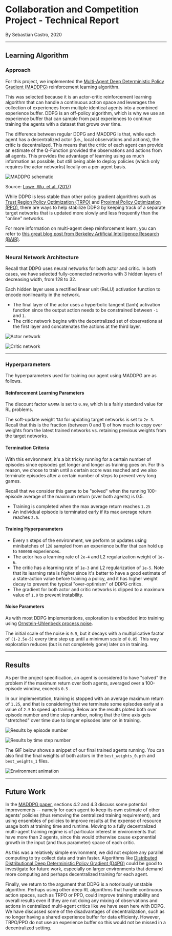 # Collaboration and Competition Project - Technical Report

By Sebastian Castro, 2020

---

## Learning Algorithm

### Approach

For this project, we implemented the [Multi-Agent Deep Deterministic Policy Gradient (MADDPG)](https://arxiv.org/abs/1706.02275) reinforcement learning algorithm.

This was selected because it is an actor-critic reinforcement learning algorithm that can handle a continuous action space and leverages the collection of experiences from multiple identical agents into a combined experience buffer. DDPG is an off-policy algorithm, which is why we use an experience buffer that can sample from past experiences to continue training the agents with a dataset that grows over time.

The difference between regular DDPG and MADDPG is that, while each agent has a decentralized actor (i.e., local observations and actions), the critic is decentralized. This means that the critic of each agent can provide an estimate of the Q-Function provided the observations and actions from all agents. This provides the advantage of learning using as much information as possible, but still being able to deploy policies (which only requires the actor networks) locally on a per-agent basis.

![MADDPG schematic](media/maddpg.png)

Source: [Lowe, Wu, et al. (2017)](https://arxiv.org/pdf/1706.02275.pdf)

While DDPG is less stable than other policy gradient algorithms such as [Trust Region Policy Optimization (TRPO)](https://arxiv.org/abs/1502.05477) and [Proximal Policy Optimization (PPO)](https://openai.com/blog/openai-baselines-ppo/), there are ways to help stabilize DDPG by keeping track of a separate target networks that is updated more slowly and less frequently than the "online" networks.

For more information on multi-agent deep reinforcement learn, you can refer to [this great blog post from Berkeley Artificial Intelligence Research (BAIR)](https://bair.berkeley.edu/blog/2018/12/12/rllib/).

---

### Neural Network Architecture

Recall that DDPG uses neural networks for both actor and critic. In both cases, we have selected fully-connected networks with 3 hidden layers of decreasing width, from 128 to 32.

Each hidden layer uses a rectified linear unit (ReLU) activation function to encode nonlinearity in the network. 

* The final layer of the actor uses a hyperbolic tangent (tanh) activation function since the output action needs to be constrained between `-1` and `1`.
* The critic network begins with the decentralized set of observations at the first layer and concatenates the actions at the third layer.

![Actor network](media/maddpg_actor.png)

![Critic network](media/maddpg_critic.png)

---

### Hyperparameters

The hyperparameters used for training our agent using MADDPG are as follows.

#### Reinforcement Learning Parameters
The discount factor `GAMMA` is set to `0.99`, which is a fairly standard value for RL problems.

The soft-update weight `TAU` for updating target networks is set to `2e-3`. Recall that this is the fraction (between 0 and 1) of how much to copy over weights from the latest trained networks vs. retaining previous weights from the target networks.

#### Termination Criteria
With this environment, it's a bit tricky running for a certain number of episodes since episodes get longer and longer as training goes on. For this reason, we chose to train until a certain score was reached and we also terminate episodes after a certain number of steps to prevent very long games.

Recall that we consider this game to be "solved" when the running 100-episode average of the maximum return (over both agents) is 0.5.

* Training is completed when the max average return reaches `1.25`
* An individual episode is terminated early if its max average return reaches `2.5`.

#### Training Hyperparameters
* Every `5` steps of the environment, we perform `10` updates using minibatches of `128` sampled from an experience buffer that can hold up to `500000` experiences.
* The actor has a learning rate of `2e-4` and L2 regularization weight of `1e-6`.
* The critic has a learning rate of `1e-3` and L2 regularization of `1e-5`. Note that its learning rate is higher since it's better to have a good estimate of a state-action value before training a policy, and it has higher weight decay to prevent the typical "over-optimism" of DDPG critics.
* The gradient for both actor and critic networks is clipped to a maximum value of `1.0` to prevent instability.

#### Noise Parameters
As with most DDPG implementations, exploration is embedded into training using [Ornstein-Uhlenbeck process noise](https://en.wikipedia.org/wiki/Ornstein%E2%80%93Uhlenbeck_process).

The initial scale of the noise is `0.5`, but it decays with a multiplicative factor of `(1-2.5e-5)` every time step up until a minimum scale of `0.05`. This way exploration reduces (but is not completely gone) later on in training.

---

## Results

As per the project specification, an agent is considered to have "solved" the problem if the maximum return over both agents, averaged over a 100-episode window, exceeds `0.5` .

In our implementation, training is stopped with an average maximum return of `1.25`, and that is considering that we terminate some episodes early at a value of `2.5` to speed up training. Below are the results ploted both over episode number and time step number, noting that the time axis gets "stretched" over time due to longer episodes later on in training.

![Results by episode number](media/maddpg_results_episode.png)

![Results by time step number](media/maddpg_results_timestep.png)

The GIF below shows a snippet of our final trained agents running. You can also find the final weights of both actors in the `best_weights_0.pth` and `best_weights_1` files.

![Environment animation](media/tennis_trained.gif)

---

## Future Work

In the [MADDPG paper](https://arxiv.org/abs/1706.02275), sections 4.2 and 4.3 discuss some potential improvements -- namely for each agent to keep its own estimate of other agents' policies (thus removing the centralized training requirement), and using ensembles of policies to improve results at the expense of resource usage both at training time and runtime. Moving to a fully decentralized multi-agent training regime is of particular interest in environments that have more than 2 agents, since this would otherwise cause exponential growth in the input (and thus parameter) space of each critic.

As this was a relatively simple environment, we did not explore any parallel computing to try collect data and train faster. Algorithms like [Distributed Distributional Deep Deterministic Policy Gradient (D4PG)](https://arxiv.org/pdf/1804.08617.pdf) could be good to investigate for future work, especially on larger environments that demand more computing and perhaps decentralized training for each agent.

Finally, we return to the argument that DDPG is a notoriously unstable algorithm. Perhaps using other deep RL algorithms that handle continuous action spaces, such as TRPO or PPO, could improve training stability and overall results even if they are not doing any mixing of observations and actions in centralized multi-agent critics like we have seen here with DDPG. We have discussed some of the disadvantages of decentralization, such as no longer having a shared experience buffer for data efficienty. However, TRPO/PPO do not use an experience buffer so this would not be missed in a decentralized setting.

